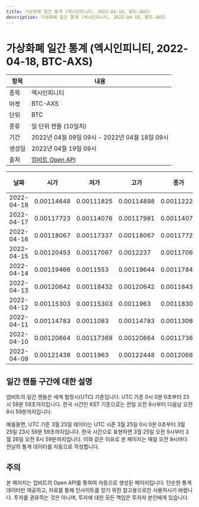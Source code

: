 ```yaml
---
title: 가상화폐 일간 통계 (엑시인피니티, 2022-04-18, BTC-AXS)
description: 가상화폐 일간 통계 (엑시인피니티, 2022-04-18, BTC-AXS)
---
```



가상화폐 일간 통계 (엑시인피니티, 2022-04-18, BTC-AXS)
===

|항목|내용|
|--|--|
|종목|엑시인피니티|
|마켓|BTC-AXS|
|단위|BTC|
|종류|일 단위 캔들 (10일치)|
|기간|2022년 04월 09일 09시 - 2022년 04월 18일 09시|
|생성일|2022년 04월 19일 09시|
|출처|[업비트 Open API](https://docs.upbit.com)|


|날짜|시가|저가|고가|종가|비고|
|--|--|--|--|--|--|
|2022-04-18|0.00114648|0.00111825|0.00114898|0.00112226|    |
|2022-04-17|0.00117723|0.00114076|0.00117981|0.00114076|    |
|2022-04-16|0.00118067|0.00117337|0.00118067|0.00117723|    |
|2022-04-15|0.00120453|0.00117067|0.0012237|0.00117067|    |
|2022-04-14|0.00119466|0.0011553|0.00119644|0.00117846|    |
|2022-04-13|0.00120642|0.00118432|0.00120642|0.00118432|    |
|2022-04-12|0.00115303|0.00115303|0.0011963|0.00118309|    |
|2022-04-11|0.00114783|0.0011083|0.00114783|0.00113062|    |
|2022-04-10|0.00120664|0.00117369|0.00120664|0.00117369|    |
|2022-04-09|0.00121438|0.0011963|0.00122448|0.00120664|    |


일간 캔들 구간에 대한 설명
---


업비트의 일간 캔들은 세계 협정시(UTC) 기준입니다. 
UTC 기준 0시 0분 0초부터 23시 59분 59초까지입니다. 
한국 시간인 KST 기준으로는 전일 오전 9시부터 다음날 오전 8시 59분까지입니다. 


예를들면, UTC 기준 3월 25일 데이터는 UTC 시준 3월 25일 0시 0분 0초부터 3월 25일 23시 59분 59초까지입니다. 
한국 시간으로 표현하면 3월 25일 오전 9시부터 3월 26일 오전 8시 59분까지입니다. 
이와 같은 이유로 본 페이지는 매일 오전 9시마다 전날의 통계 데이터를 자동으로 작성합니다. 


주의
---


본 페이지는 업비트의 Open API를 통하여 자동으로 생성된 페이지입니다. 
단순한 통계 데이터만 제공하고, 자료를 통해 인사이트를 얻기 위한 참고용으로만 사용하시기 바랍니다. 
투자를 권유하는 것은 아니며, 투자에 대한 모든 책임은 투자자 본인에게 있습니다. 
